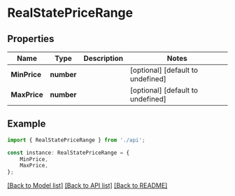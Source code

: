# RealStatePriceRange


## Properties

Name | Type | Description | Notes
------------ | ------------- | ------------- | -------------
**MinPrice** | **number** |  | [optional] [default to undefined]
**MaxPrice** | **number** |  | [optional] [default to undefined]

## Example

```typescript
import { RealStatePriceRange } from './api';

const instance: RealStatePriceRange = {
    MinPrice,
    MaxPrice,
};
```

[[Back to Model list]](../README.md#documentation-for-models) [[Back to API list]](../README.md#documentation-for-api-endpoints) [[Back to README]](../README.md)
